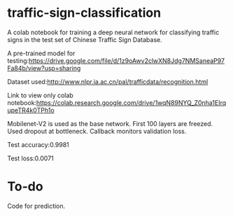 # traffic-sign-classification
A colab notebook for training a deep neural network for classifying traffic signs in the test set of Chinese Traffic Sign Database.

A pre-trained model for testing:https://drive.google.com/file/d/1z9oAwv2clwXN8Jdg7NMSaneaP97Fa84b/view?usp=sharing

Dataset used:http://www.nlpr.ia.ac.cn/pal/trafficdata/recognition.html

Link to view only colab notebook:https://colab.research.google.com/drive/1wqN89NYQ_Z0nha1EIrqupeTR4k0TPh1o

Mobilenet-V2 is used as the base network. First 100 layers are freezed. Used dropout at bottleneck. Callback monitors validation loss.

Test accuracy:0.9981

Test loss:0.0071

# To-do

Code for prediction.
